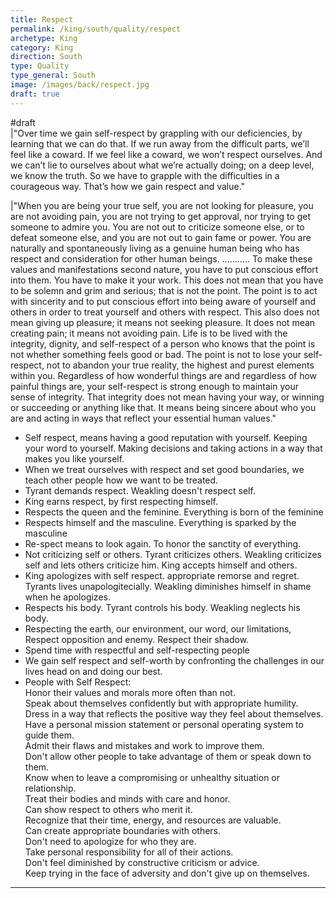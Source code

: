 ```yaml
---
title: Respect
permalink: /king/south/quality/respect
archetype: King
category: King
direction: South
type: Quality
type_general: South
image: /images/back/respect.jpg
draft: true
---
```

#draft   
|"Over time we gain self-respect by grappling with our deficiencies, by learning that we can do that. If we run away from the difficult parts, we’ll feel like a coward. If we feel like a coward, we won’t respect ourselves. And we can’t lie to ourselves about what we’re actually doing; on a deep level, we know the truth. So we have to grapple with the difficulties in a courageous way. That’s how we gain respect and value."  
  
|"When you are being your true self, you are not looking for pleasure, you are not avoiding pain, you are not trying to get approval, nor trying to get someone to admire you. You are not out to criticize someone else, or to defeat someone else, and you are not out to gain fame or power. You are naturally and spontaneously living as a genuine human being who has respect and consideration for other human beings. ……….. To make these values and manifestations second nature, you have to put conscious effort into them. You have to make it your work. This does not mean that you have to be solemn and grim and serious; that is not the point. The point is to act with sincerity and to put conscious effort into being aware of yourself and others in order to treat yourself and others with respect. This also does not mean giving up pleasure; it means not seeking pleasure. It does not mean creating pain; it means not avoiding pain. Life is to be lived with the integrity, dignity, and self-respect of a person who knows that the point is not whether something feels good or bad. The point is not to lose your self-respect, not to abandon your true reality, the highest and purest elements within you. Regardless of how wonderful things are and regardless of how painful things are, your self-respect is strong enough to maintain your sense of integrity. That integrity does not mean having your way, or winning or succeeding or anything like that. It means being sincere about who you are and acting in ways that reflect your essential human values."  
  
- Self respect, means having a good reputation with yourself. Keeping your word to yourself. Making decisions and taking actions in a way that makes you like yourself.   
- When we treat ourselves with respect and set good boundaries, we teach other people how we want to be treated.   
- Tyrant demands respect. Weakling doesn't respect self.   
- King earns respect, by first respecting himself.   
- Respects the queen and the feminine. Everything is born of the feminine  
- Respects himself and the masculine. Everything is sparked by the masculine  
- Re-spect means to look again. To honor the sanctity of everything.   
- Not criticizing self or others. Tyrant criticizes others. Weakling criticizes self and lets others criticize him. King accepts himself and others.   
- King apologizes with self respect. appropriate remorse and regret. Tyrants lives unapologitecially. Weakling diminishes himself in shame when he apologizes.   
- Respects his body. Tyrant controls his body. Weakling neglects his body.   
- Respecting the earth, our environment, our word, our limitations, Respect opposition and enemy. Respect their shadow.   
- Spend time with respectful and self-respecting people  
- We gain self respect and self-worth by confronting the challenges in our lives head on and doing our best.   
- People with Self Respect:   
 Honor their values and morals more often than not.  
 Speak about themselves confidently but with appropriate humility.  
 Dress in a way that reflects the positive way they feel about themselves.  
 Have a personal mission statement or personal operating system to guide them.  
 Admit their flaws and mistakes and work to improve them.  
 Don't allow other people to take advantage of them or speak down to them.  
 Know when to leave a compromising or unhealthy situation or relationship.  
 Treat their bodies and minds with care and honor.  
 Can show respect to others who merit it.  
 Recognize that their time, energy, and resources are valuable.  
 Can create appropriate boundaries with others.  
 Don't need to apologize for who they are.  
 Take personal responsibility for all of their actions.  
 Don't feel diminished by constructive criticism or advice.  
 Keep trying in the face of adversity and don't give up on themselves.  
  
  
---
